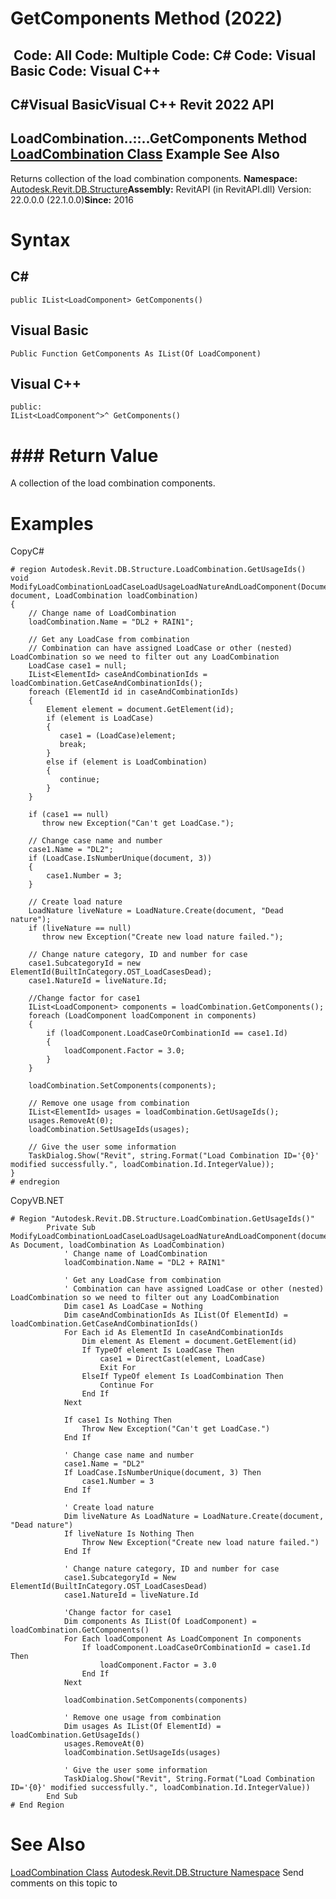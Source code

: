 # GetComponents Method (2022)

﻿
 Code: All Code: Multiple Code: C# Code: Visual Basic Code: Visual C++   
---  
C#Visual BasicVisual C++
Revit 2022 API  
---  
LoadCombination..::..GetComponents Method   
[LoadCombination Class](82891124-6fb9-e612-ca8c-6f4e32e2c121.md "LoadCombination Class") Example See Also  
---  
Returns collection of the load combination components. 
**Namespace:** [Autodesk.Revit.DB.Structure](d586b341-f687-9d90-e96d-255806b7d4fc.md "Autodesk.Revit.DB.Structure Namespace")**Assembly:** RevitAPI (in RevitAPI.dll) Version: 22.0.0.0 (22.1.0.0)**Since:** 2016 
# Syntax
C#  
---  
```text
public IList<LoadComponent> GetComponents()
```
  
Visual Basic  
---  
```text
Public Function GetComponents As IList(Of LoadComponent)
```
  
Visual C++  
---  
```text
public:
IList<LoadComponent^>^ GetComponents()
```
  
# ### Return Value
A collection of the load combination components. 
# Examples
CopyC#
```text
# region Autodesk.Revit.DB.Structure.LoadCombination.GetUsageIds()
void ModifyLoadCombinationLoadCaseLoadUsageLoadNatureAndLoadComponent(Document document, LoadCombination loadCombination)
{
    // Change name of LoadCombination
    loadCombination.Name = "DL2 + RAIN1";

    // Get any LoadCase from combination
    // Combination can have assigned LoadCase or other (nested) LoadCombination so we need to filter out any LoadCombination
    LoadCase case1 = null;
    IList<ElementId> caseAndCombinationIds = loadCombination.GetCaseAndCombinationIds();
    foreach (ElementId id in caseAndCombinationIds)
    {
        Element element = document.GetElement(id);
        if (element is LoadCase)
        {
           case1 = (LoadCase)element;
           break;
        }
        else if (element is LoadCombination)
        {
           continue;
        }
    }

    if (case1 == null)
       throw new Exception("Can't get LoadCase.");

    // Change case name and number
    case1.Name = "DL2";
    if (LoadCase.IsNumberUnique(document, 3))
    {
        case1.Number = 3;
    }

    // Create load nature
    LoadNature liveNature = LoadNature.Create(document, "Dead nature");
    if (liveNature == null)
       throw new Exception("Create new load nature failed.");

    // Change nature category, ID and number for case
    case1.SubcategoryId = new ElementId(BuiltInCategory.OST_LoadCasesDead);
    case1.NatureId = liveNature.Id;

    //Change factor for case1
    IList<LoadComponent> components = loadCombination.GetComponents();
    foreach (LoadComponent loadComponent in components)
    {
        if (loadComponent.LoadCaseOrCombinationId == case1.Id)
        {
            loadComponent.Factor = 3.0;
        }
    }

    loadCombination.SetComponents(components);

    // Remove one usage from combination
    IList<ElementId> usages = loadCombination.GetUsageIds();
    usages.RemoveAt(0);
    loadCombination.SetUsageIds(usages);

    // Give the user some information
    TaskDialog.Show("Revit", string.Format("Load Combination ID='{0}' modified successfully.", loadCombination.Id.IntegerValue));
}
# endregion
```

CopyVB.NET
```text
# Region "Autodesk.Revit.DB.Structure.LoadCombination.GetUsageIds()"
        Private Sub ModifyLoadCombinationLoadCaseLoadUsageLoadNatureAndLoadComponent(document As Document, loadCombination As LoadCombination)
            ' Change name of LoadCombination
            loadCombination.Name = "DL2 + RAIN1"

            ' Get any LoadCase from combination
            ' Combination can have assigned LoadCase or other (nested) LoadCombination so we need to filter out any LoadCombination
            Dim case1 As LoadCase = Nothing
            Dim caseAndCombinationIds As IList(Of ElementId) = loadCombination.GetCaseAndCombinationIds()
            For Each id As ElementId In caseAndCombinationIds
                Dim element As Element = document.GetElement(id)
                If TypeOf element Is LoadCase Then
                    case1 = DirectCast(element, LoadCase)
                    Exit For
                ElseIf TypeOf element Is LoadCombination Then
                    Continue For
                End If
            Next

            If case1 Is Nothing Then
                Throw New Exception("Can't get LoadCase.")
            End If

            ' Change case name and number
            case1.Name = "DL2"
            If LoadCase.IsNumberUnique(document, 3) Then
                case1.Number = 3
            End If

            ' Create load nature
            Dim liveNature As LoadNature = LoadNature.Create(document, "Dead nature")
            If liveNature Is Nothing Then
                Throw New Exception("Create new load nature failed.")
            End If

            ' Change nature category, ID and number for case
            case1.SubcategoryId = New ElementId(BuiltInCategory.OST_LoadCasesDead)
            case1.NatureId = liveNature.Id

            'Change factor for case1
            Dim components As IList(Of LoadComponent) = loadCombination.GetComponents()
            For Each loadComponent As LoadComponent In components
                If loadComponent.LoadCaseOrCombinationId = case1.Id Then
                    loadComponent.Factor = 3.0
                End If
            Next

            loadCombination.SetComponents(components)

            ' Remove one usage from combination
            Dim usages As IList(Of ElementId) = loadCombination.GetUsageIds()
            usages.RemoveAt(0)
            loadCombination.SetUsageIds(usages)

            ' Give the user some information
            TaskDialog.Show("Revit", String.Format("Load Combination ID='{0}' modified successfully.", loadCombination.Id.IntegerValue))
        End Sub
# End Region
```

# See Also
[LoadCombination Class](82891124-6fb9-e612-ca8c-6f4e32e2c121.md "LoadCombination Class")
[Autodesk.Revit.DB.Structure Namespace](d586b341-f687-9d90-e96d-255806b7d4fc.md "Autodesk.Revit.DB.Structure Namespace")
Send comments on this topic to 